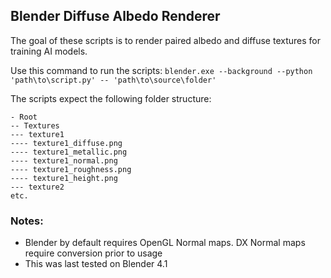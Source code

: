 ## Blender Diffuse Albedo Renderer

The goal of these scripts is to render paired albedo and diffuse textures for training AI models.

Use this command to run the scripts:
```blender.exe --background --python 'path\to\script.py' -- 'path\to\source\folder'```

The scripts expect the following folder structure:
```
- Root
-- Textures
--- texture1
---- texture1_diffuse.png
---- texture1_metallic.png
---- texture1_normal.png
---- texture1_roughness.png
---- texture1_height.png
--- texture2
etc.
```

### Notes:
- Blender by default requires OpenGL Normal maps. DX Normal maps require conversion prior to usage
- This was last tested on Blender 4.1
